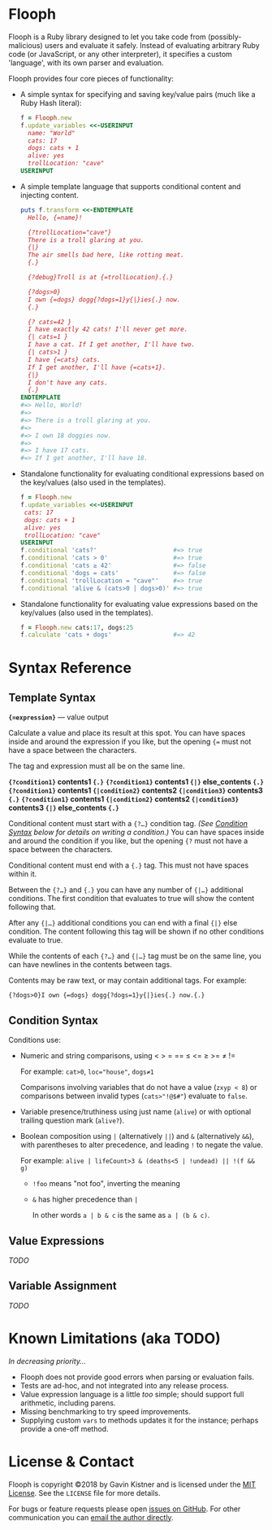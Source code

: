 # Flooph

Flooph is a Ruby library designed to let you take code from (possibly-malicious) users and evaluate it safely.
Instead of evaluating arbitrary Ruby code (or JavaScript, or any other interpreter), it specifies a custom 'language',
with its own parser and evaluation.

Flooph provides four core pieces of functionality:

* A simple syntax for specifying and saving key/value pairs (much like a Ruby Hash literal):

   ```ruby
   f = Flooph.new
   f.update_variables <<-USERINPUT
     name: "World"
     cats: 17
     dogs: cats + 1
     alive: yes
     trollLocation: "cave"
   USERINPUT
   ```

* A simple template language that supports conditional content and injecting content.

   ```ruby
   puts f.transform <<-ENDTEMPLATE
     Hello, {=name}!

     {?trollLocation="cave"}
     There is a troll glaring at you.
     {|}
     The air smells bad here, like rotting meat.
     {.}

     {?debug}Troll is at {=trollLocation}.{.}

     {?dogs>0}
     I own {=dogs} dogg{?dogs=1}y{|}ies{.} now.
     {.}

     {? cats=42 }
     I have exactly 42 cats! I'll never get more.
     {| cats=1 }
     I have a cat. If I get another, I'll have two.
     {| cats>1 }
     I have {=cats} cats.
     If I get another, I'll have {=cats+1}.
     {|}
     I don't have any cats.
     {.}
   ENDTEMPLATE
   #=> Hello, World!
   #=>
   #=> There is a troll glaring at you.
   #=>
   #=> I own 18 doggies now.
   #=>
   #=> I have 17 cats.
   #=> If I get another, I'll have 18.
   ```


* Standalone functionality for evaluating conditional expressions based on the key/values (also used in the templates).

   ```ruby
   f = Flooph.new
   f.update_variables <<-USERINPUT
    cats: 17
    dogs: cats + 1
    alive: yes
    trollLocation: "cave"
   USERINPUT
   f.conditional 'cats?'                     #=> true
   f.conditional 'cats > 0'                  #=> true
   f.conditional 'cats ≥ 42'                 #=> false
   f.conditional 'dogs = cats'               #=> false
   f.conditional 'trollLocation = "cave"'    #=> true
   f.conditional 'alive & (cats>0 | dogs>0)' #=> true
   ```

* Standalone functionality for evaluating value expressions based on the key/values (also used in the templates).

   ```ruby
   f = Flooph.new cats:17, dogs:25
   f.calculate 'cats + dogs'                 #=> 42
   ```

# Syntax Reference

## Template Syntax

**`{=expression}`** — value output

Calculate a value and place its result at this spot. You can have spaces inside and around the expression if you like, but the opening `{=` must not have a space between the characters.

The tag and expression must all be on the same line.


**`{?condition1}` contents1 `{.}`**
**`{?condition1}` contents1 `{|}` else_contents `{.}`**
**`{?condition1}` contents1 `{|condition2}` contents2 `{|condition3}` contents3 `{.}`**
**`{?condition1}` contents1 `{|condition2}` contents2 `{|condition3}` contents3 `{|}` else_contents `{.}`**

Conditional content must start with a `{?…}` condition tag. _(See [Condition Syntax](#condition-syntax) below for details on writing a condition.)_ You can have spaces inside and around the condition if you like, but the opening `{?` must not have a space between the characters.

Conditional content must end with a `{.}` tag. This must not have spaces within it.

Between the `{?…}` and `{.}` you can have any number of `{|…}` additional conditions. The first condition that evaluates to true will show the content following that.

After any `{|…}` additional conditions you can end with a final `{|}` else condition. The content following this tag will be shown if no other conditions evaluate to true.

While the contents of each `{?…}` and `{|…}` tag must be on the same line, you can have newlines in the contents between tags.

Contents may be raw text, or may contain additional tags. For example:

    {?dogs>0}I own {=dogs} dogg{?dogs=1}y{|}ies{.} now.{.}


## Condition Syntax

Conditions use:

* Numeric and string comparisons, using < > = == ≤ <= ≥ >= ≠ !=

   For example: `cat>0`, `loc="house"`, `dogs≠1`

   Comparisons involving variables that do not have a value (`zxyp < 8`)
   or comparisons between invalid types (`cats>"!@$#"`) evaluate to `false`.

 * Variable presence/truthiness using just name (`alive`) or with optional trailing question mark (`alive?`).

 * Boolean composition using `|` (alternatively `||`) and `&` (alternatively `&&`), with parentheses to alter precedence, and leading `!` to negate the value.

    For example: `alive | lifeCount>3 & (deaths<5 | !undead) || !(f && g)`

   * `!foo` means "not foo", inverting the meaning
   * `&` has higher precedence than `|`

      In other words `a | b & c` is the same as `a | (b & c)`.

## Value Expressions
_TODO_

## Variable Assignment
_TODO_


# Known Limitations (aka TODO)
_In decreasing priority…_

- Flooph does not provide good errors when parsing or evaluation fails.
- Tests are ad-hoc, and not integrated into any release process.
- Value expression language is a little _too_ simple; should support full arithmetic, including parens.
- Missing benchmarking to try speed improvements.
- Supplying custom `vars` to methods updates it for the instance; perhaps provide a one-off method.


# License & Contact
Flooph is copyright ©2018 by Gavin Kistner and is licensed under the [MIT License][1]. See the `LICENSE` file for more details.

For bugs or feature requests please open [issues on GitHub][2]. For other communication you can [email the author directly](mailto:gavin@phrogz.net?subject=Flooph).

[1]: http://opensource.org/licenses/MIT
[2]: https://github.com/Phrogz/Flooph/issues
